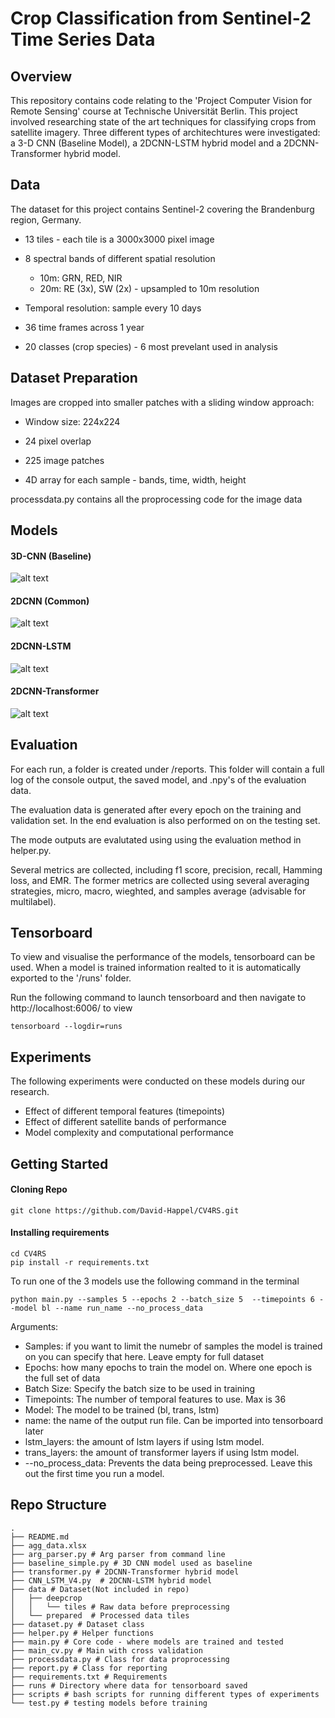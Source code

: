 # Crop Classification from Sentinel-2 Time Series Data

## Overview

This repository contains code relating to the 'Project Computer Vision for Remote Sensing' course at Technische Universität Berlin. This project involved researching state of the art techniques for classifying crops from satellite imagery. Three different types of architechtures were investigated: a 3-D CNN (Baseline Model), a 2DCNN-LSTM hybrid model and a 2DCNN-Transformer hybrid model.

## Data

The dataset for this project contains Sentinel-2 covering the Brandenburg region, Germany.

- 13 tiles - each tile is a 3000x3000 pixel image

- 8 spectral bands of different spatial resolution
  - 10m: GRN, RED, NIR
  - 20m: RE (3x), SW (2x) - upsampled to 10m resolution
- Temporal resolution: sample every 10 days
- 36 time frames across 1 year
- 20 classes (crop species) - 6 most prevelant used in analysis

## Dataset Preparation

Images are cropped into smaller patches with a sliding window approach:

- Window size: 224x224
- 24 pixel overlap
- 225 image patches

- 4D array for each sample - bands, time, width, height

processdata.py contains all the proprocessing code for the image data

## Models

#### 3D-CNN (Baseline)

![alt text](/images/3DCNN.png)

#### 2DCNN (Common)

![alt text](/images/2DCNN.png)

#### 2DCNN-LSTM

![alt text](/images/LSTM.png)

#### 2DCNN-Transformer

![alt text](/images/Trans.png)



## Evaluation

For each run, a folder is created under /reports. This folder will contain a full log of the console output, the saved model, and .npy's of the evaluation data.

The evaluation data is generated after every epoch on the training and validation set. In the end evaluation is also performed on on the testing set.

The mode outputs are evalutated using using the evaluation method in helper.py.

Several metrics are collected, including f1 score, precision, recall, Hamming loss, and EMR. The former metrics are collected using several averaging strategies, micro, macro, wieghted, and samples average (advisable for multilabel).

## Tensorboard

To view and visualise the performance of the models, tensorboard can be used. When a model is trained information realted to it is automatically exported to the '/runs' folder.

Run the following command to launch tensorboard and then navigate to http://localhost:6006/ to view

```
tensorboard --logdir=runs
```

## Experiments

The following experiments were conducted on these models during our research.

- Effect of different temporal features (timepoints)
- Effect of different satellite bands of performance
- Model complexity and computational performance

## Getting Started

#### Cloning Repo

```
git clone https://github.com/David-Happel/CV4RS.git
```

#### Installing requirements

```
cd CV4RS
pip install -r requirements.txt
```

To run one of the 3 models use the following command in the terminal

```
python main.py --samples 5 --epochs 2 --batch_size 5  --timepoints 6 --model bl --name run_name --no_process_data
```

Arguments:

- Samples: if you want to limit the numebr of samples the model is trained on you can specify that here. Leave empty for full dataset
- Epochs: how many epochs to train the model on. Where one epoch is the full set of data
- Batch Size: Specify the batch size to be used in training
- Timepoints: The number of temporal features to use. Max is 36
- Model: The model to be trained (bl, trans, lstm)
- name: the name of the output run file. Can be imported into tensorboard later
- lstm_layers: the amount of lstm layers if using lstm model.
- trans_layers: the amount of transformer layers if using lstm model.
- --no_process_data: Prevents the data being preprocessed. Leave this out the first time you run a model.

## Repo Structure

```
.
├── README.md
├── agg_data.xlsx
├── arg_parser.py # Arg parser from command line
├── baseline_simple.py # 3D CNN model used as baseline
├── transformer.py # 2DCNN-Transformer hybrid model
├── CNN_LSTM_V4.py  # 2DCNN-LSTM hybrid model
├── data # Dataset(Not included in repo)
│   ├── deepcrop
│   │   └── tiles # Raw data before preprocessing
│   └── prepared  # Processed data tiles
├── dataset.py # Dataset class
├── helper.py # Helper functions
├── main.py # Core code - where models are trained and tested
├── main_cv.py # Main with cross validation
├── processdata.py # Class for data proprocessing
├── report.py # Class for reporting
├── requirements.txt # Requirements
├── runs # Directory where data for tensorboard saved
├── scripts # bash scripts for running different types of experiments
└── test.py # testing models before training
```
